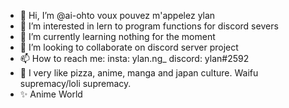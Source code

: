 - 👋 Hi, I’m @ai-ohto voux pouvez m'appelez ylan
- 👀 I’m interested in lern to program functions for discord severs
- 🌱 I’m currently learning nothing for the moment
- 💞️ I’m looking to collaborate on discord server project 
- 📫 How to reach me: insta: ylan.ng_ discord: ylan#2592
- 🍕 I very like pizza, anime, manga and japan culture. Waifu supremacy/loli supremacy.
- ✨ Anime World
<!---
ai-ohto/ai-ohto is a ✨ special ✨ repository because its `README.md` (this file) appears on your GitHub profile.
You can click the Preview link to take a look at your changes.
--->
